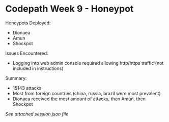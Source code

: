 # Codepath Week 9 - Honeypot

Honeypots Deployed:
  - Dionaea
  - Amun
  - Shockpot
  
Issues Encountered:
  - Logging into web admin console required allowing http/https traffic (not included in instructions)
  
Summary:
  - 15143 attacks
  - Most from foreign countries (china, russia, brazil were most prevalent)
  - Dionaea received the most amount of attacks, then Amun, then Shockpot

*See attached session.json file*
